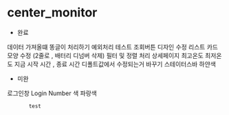 # center_monitor
- 완료

 데이터 가져올떄 똥글이 처리하기
 예외처리 테스트
 조회버튼 디자인 수정
 리스트 카드 모양 수정 (2줄로 , 배터리 디넘버 삭제) 
 필터 및 정렬 처리
 상세페이지 최고온도 최저온도 
 지금 시작 시간 , 종료 시간 디폴트값에서 수정되는거 바꾸기 
 스테이터스바 하얀색 
 
- 미완

 로그인창 Login Number 색 파랑색
 
           test  